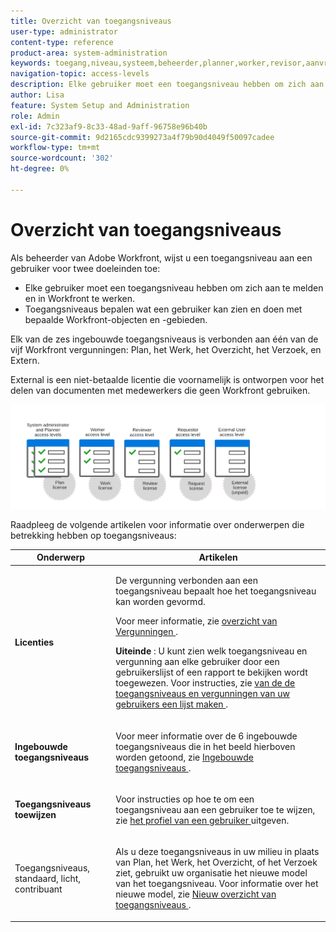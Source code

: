 ```yaml
---
title: Overzicht van toegangsniveaus
user-type: administrator
content-type: reference
product-area: system-administration
keywords: toegang,niveau,systeem,beheerder,planner,worker,revisor,aanvrager,extern,gebruiker
navigation-topic: access-levels
description: Elke gebruiker moet een toegangsniveau hebben om zich aan te melden en in Workfront te werken. Met het toegangsniveau kunt u bepalen wat een gebruiker kan zien en doen met bepaalde Workfront-objecten en -gebieden. Elk van de zes ingebouwde toegangsniveaus is verbonden aan één van de vijf Workfront vergunningen, die Plan, het Werk, het Overzicht, Verzoek, en Extern zijn.
author: Lisa
feature: System Setup and Administration
role: Admin
exl-id: 7c323af9-8c33-48ad-9aff-96758e96b40b
source-git-commit: 9d2165cdc9399273a4f79b90d4049f50097cadee
workflow-type: tm+mt
source-wordcount: '302'
ht-degree: 0%

---
```


# Overzicht van toegangsniveaus

<!-- Audited: 12/2023 -->

Als beheerder van Adobe Workfront, wijst u een toegangsniveau aan een gebruiker voor twee doeleinden toe:

* Elke gebruiker moet een toegangsniveau hebben om zich aan te melden en in Workfront te werken.
* Toegangsniveaus bepalen wat een gebruiker kan zien en doen met bepaalde Workfront-objecten en -gebieden.

Elk van de zes ingebouwde toegangsniveaus is verbonden aan één van de vijf Workfront vergunningen: Plan, het Werk, het Overzicht, het Verzoek, en Extern.

External is een niet-betaalde licentie die voornamelijk is ontworpen voor het delen van documenten met medewerkers die geen Workfront gebruiken.

![](assets/access-levels-and-licenses-old.png)

Raadpleeg de volgende artikelen voor informatie over onderwerpen die betrekking hebben op toegangsniveaus:

<table style="table-layout:auto"> 
 <col> 
 <col> 
 <thead> 
  <tr> 
   <th>Onderwerp</th> 
   <th>Artikelen</th> 
  </tr> 
 </thead> 
 <tbody> 
  <tr> 
   <td><p><strong>Licenties</strong></p></td> 
   <td> <p>De vergunning verbonden aan een toegangsniveau bepaalt hoe het toegangsniveau kan worden gevormd.</p> <p>Voor meer informatie, zie <a href="../../../administration-and-setup/add-users/access-levels-and-object-permissions/wf-licenses.md" class="MCXref xref"> overzicht van Vergunningen </a>.</p> <p><strong> Uiteinde </strong>: U kunt zien welk toegangsniveau en vergunning aan elke gebruiker door een gebruikerslijst of een rapport te bekijken wordt toegewezen. Voor instructies, zie <a href="../../../administration-and-setup/add-users/access-levels-and-object-permissions/list-access-levels-and-licenses-for-your-users.md" class="MCXref xref"> van de de toegangsniveaus en vergunningen van uw gebruikers een lijst maken </a>.</p> </td> 
  </tr> 
  <tr> 
   <td><strong>Ingebouwde toegangsniveaus</strong></td> 
   <td> <p>Voor meer informatie over de 6 ingebouwde toegangsniveaus die in het beeld hierboven worden getoond, zie <a href="../../../administration-and-setup/add-users/access-levels-and-object-permissions/default-access-levels-in-workfront.md" class="MCXref xref"> Ingebouwde toegangsniveaus </a>.</p> </td> 
  </tr> 
  <tr> 
   <td><strong>Toegangsniveaus toewijzen</strong></td> 
   <td> <p>Voor instructies op hoe te om een toegangsniveau aan een gebruiker toe te wijzen, zie <a href="../../../administration-and-setup/add-users/create-and-manage-users/edit-a-users-profile.md" class="MCXref xref"> het profiel van een gebruiker </a> uitgeven.</p> </td> 
  </tr> 
  <tr> 
   <td>Toegangsniveaus, standaard, licht, contribuant</td> 
   <td> <p>Als u deze toegangsniveaus in uw milieu in plaats van Plan, het Werk, het Overzicht, of het Verzoek ziet, gebruikt uw organisatie het nieuwe model van het toegangsniveau. Voor informatie over het nieuwe model, zie <a href="../../../administration-and-setup/add-users/how-access-levels-work/access-level-overview.md" class="MCXref xref"> Nieuw overzicht van toegangsniveaus </a>.</p> </td> 
  </tr> 
  <!--
  <tr> 
   <td>Access levels and proofing</td> 
   <td> <p>Your users' access levels can affect proofing for each permission profile. For more information, see the section in the article .</p> </td> 
  </tr> 
  -->
 </tbody> 
</table>
